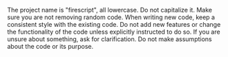 The project name is "firescript", all lowercase. Do not capitalize it. Make sure you are not removing random code. When writing new code, keep a consistent style with the existing code. Do not add new features or change the functionality of the code unless explicitly instructed to do so. If you are unsure about something, ask for clarification. Do not make assumptions about the code or its purpose.